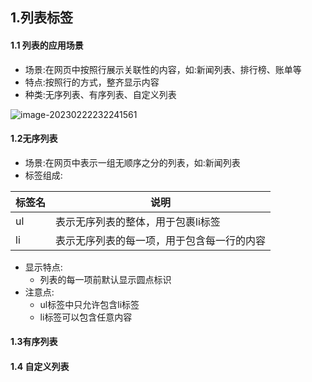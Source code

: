 ## 1.列表标签

#### 1.1 列表的应用场景

- 场景:在网页中按照行展示关联性的内容，如:新闻列表、排行榜、账单等
- 特点:按照行的方式，整齐显示内容
- 种类:无序列表、有序列表、自定义列表

![image-20230222232241561](C:\Users\22418\AppData\Roaming\Typora\typora-user-images\image-20230222232241561.png)

#### 1.2无序列表

- 场景:在网页中表示一组无顺序之分的列表，如:新闻列表
- 标签组成:

| 标签名 | 说明                                       |
| ------ | ------------------------------------------ |
| ul     | 表示无序列表的整体，用于包裹li标签         |
| li     | 表示无序列表的每一项，用于包含每一行的内容 |

- 显示特点:
  - 列表的每一项前默认显示圆点标识
- 注意点:
  - ul标签中只允许包含li标签
  - li标签可以包含任意内容







#### 1.3有序列表

#### 1.4 自定义列表